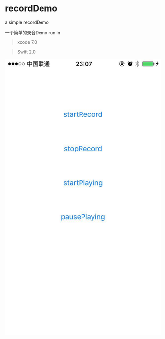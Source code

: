 # recordDemo
a simple recordDemo 

一个简单的录音Demo
run in

>xcode 7.0 

>Swift 2.0

![image](https://github.com/lfb-cd/recordDemo/blob/master/1445008077.jpeg)
